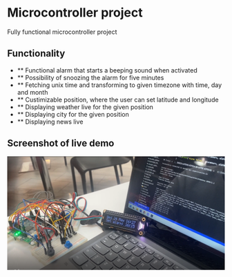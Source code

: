 # Microcontroller project
Fully functional microcontroller project 

## Functionality
- ** Functional alarm that starts a beeping sound when activated
- ** Possibility of snoozing the alarm for five minutes
- ** Fetching unix time and transforming to given timezone with time, day and month
- ** Custimizable position, where the user can set latitude and longitude
- ** Displaying weather live for the given position
- ** Displaying city for the given position
- ** Displaying news live

## Screenshot of live demo
![Screenshot of exam project, Microcontroller project](microcontroller.PNG)
